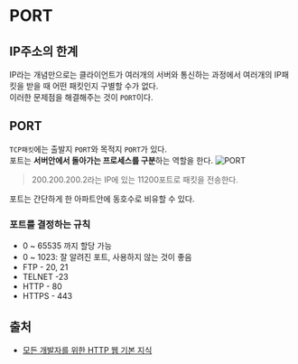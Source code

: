 # PORT

## IP주소의 한계

IP라는 개념만으로는 클라이언트가 여러개의 서버와 통신하는 과정에서 여러개의 IP패킷을 받을 때 어떤 패킷인지 구별할 수가 없다.<br>
이러한 문제점을 해결해주는 것이 `PORT`이다.<br>

## PORT

`TCP패킷`에는 출발지 `PORT`와 목적지 `PORT`가 있다.<br>
포트는 **서버안에서 돌아가는 프로세스를 구분**하는 역할을 한다.
![PORT](https://user-images.githubusercontent.com/56298540/188811638-051b920a-ad82-42a3-978e-e737d0c7938e.PNG)

> 200.200.200.2라는 IP에 있는 11200포트로 패킷을 전송한다.

포트는 간단하게 한 아파트안에 동호수로 비유할 수 있다.

### 포트를 결정하는 규칙

- 0 ~ 65535 까지 할당 가능
- 0 ~ 1023: 잘 알려진 포트, 사용하지 않는 것이 좋음
- FTP - 20, 21
- TELNET -23
- HTTP - 80
- HTTPS - 443

## 출처

- [모든 개발자를 위한 HTTP 웹 기본 지식](https://www.inflearn.com/course/http-%EC%9B%B9-%EB%84%A4%ED%8A%B8%EC%9B%8C%ED%81%AC)
